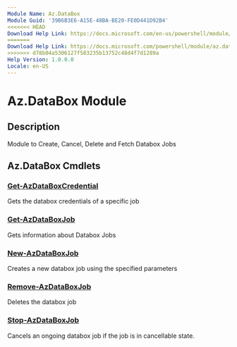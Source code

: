 ```yaml
---
Module Name: Az.DataBox
Module Guid: '39B6B3E6-A15E-48BA-BE20-FE0D441D92B4'
<<<<<<< HEAD
Download Help Link: https://docs.microsoft.com/en-us/powershell/module/az.databox
=======
Download Help Link: https://docs.microsoft.com/powershell/module/az.databox
>>>>>>> d78b04a5306127f583235b13752c48d4f7d1289a
Help Version: 1.0.0.0
Locale: en-US
---
```


# Az.DataBox Module
## Description
Module to Create, Cancel, Delete and Fetch Databox Jobs

## Az.DataBox Cmdlets
### [Get-AzDataBoxCredential](Get-AzDataBoxCredential.md)
Gets the databox credentials of a specific job

### [Get-AzDataBoxJob](Get-AzDataBoxJob.md)
Gets information about Databox Jobs

### [New-AzDataBoxJob](New-AzDataBoxJob.md)
Creates a new databox job using the specified parameters

### [Remove-AzDataBoxJob](Remove-AzDataBoxJob.md)
Deletes the databox job

### [Stop-AzDataBoxJob](Stop-AzDataBoxJob.md)
Cancels an ongoing databox job if the job is in cancellable state.


